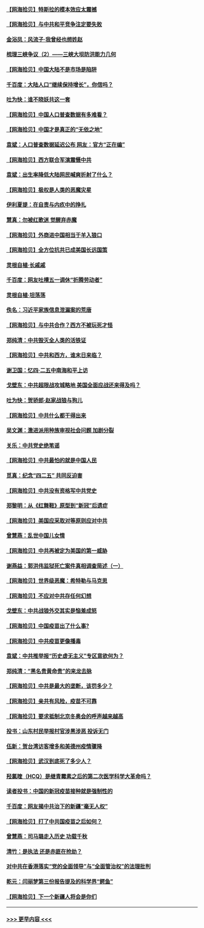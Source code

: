 #### [【网海拾贝】特斯拉的模本效应太震撼](../pages/nsc993/n12925626.md?t=05080001) 
#### [【网海拾贝】与中共和平竞争注定要失败](../pages/nsc993/n12923326.md?t=05080001) 
#### [金浴凤：风流子‧我曾经也想姓赵](../pages/nsc993/n12920911.md?t=05080001) 
#### [梳理三峡争议（2）——三峡大坝防洪能力几何](../pages/nsc993/n12920173.md?t=05080001) 
#### [【网海拾贝】中国大陆不是市场是陷阱](../pages/nsc993/n12920143.md?t=05080001) 
#### [千百度：大陆人口“继续保持增长”，你信吗？](../pages/nsc993/n12918946.md?t=05080001) 
#### [吐为快：谁不晓妖共这一套](../pages/nsc993/n12918941.md?t=05080001) 
#### [【网海拾贝】中国人口普查数据有多难看？](../pages/nsc993/n12917822.md?t=05080001) 
#### [【网海拾贝】中国才是真正的“无依之地”](../pages/nsc993/n12915845.md?t=05080001) 
#### [袁斌：人口普查数据延迟公布 网友：官方“正在编”](../pages/nsc993/n12915748.md?t=05080001) 
#### [【网海拾贝】西方联合军演震慑中共](../pages/nsc993/n12913466.md?t=05080001) 
#### [袁斌：出生率降低大陆网民喊爽折射了什么？](../pages/nsc993/n12913365.md?t=05080001) 
#### [【网海拾贝】极权是人类的恶魔灾星](../pages/nsc993/n12910697.md?t=05080001) 
#### [伊利夏提：在自责与内疚中的挣扎](../pages/nsc993/n12910493.md?t=05080001) 
#### [慧真：勿被红歌迷 觉醒弃赤魔](../pages/nsc993/n12910485.md?t=05080001) 
#### [【网海拾贝】外商进中国相当于羊入狼口](../pages/nsc993/n12908274.md?t=05080001) 
#### [【网海拾贝】全方位抗共已成美国长远国策](../pages/nsc993/n12906878.md?t=05080001) 
#### [灵根自植‧长戚戚](../pages/nsc993/n12905585.md?t=05080001) 
#### [千百度：网友吐槽五一调休“折腾劳动者”](../pages/nsc993/n12905934.md?t=05080001) 
#### [灵根自植‧坦荡荡](../pages/nsc993/n12905562.md?t=05080001) 
#### [佚名：习近平家族信息泄漏案的荒唐](../pages/nsc993/n12904705.md?t=05080001) 
#### [【网海拾贝】与中共合作？西方不被玩死才怪](../pages/nsc993/n12903873.md?t=05080001) 
#### [郑纯清：中共毁灭全人类的活铁证](../pages/nsc993/n12903785.md?t=05080001) 
#### [【网海拾贝】中共和西方，谁末日来临？](../pages/nsc993/n12903482.md?t=05080001) 
#### [谢卫国：忆四‧二五中南海和平上访](../pages/nsc993/n12902192.md?t=05080001) 
#### [戈壁东：中共超限战攻城略地 美国全面应战还来得及吗？](../pages/nsc993/n12902297.md?t=05080001) 
#### [吐为快：贺骄郎‧赵家战狼与狗儿](../pages/nsc993/n12902280.md?t=05080001) 
#### [【网海拾贝】中共什么都干得出来](../pages/nsc993/n12897500.md?t=05080001) 
#### [吴文渊：激进派用种族审视社会问题 加剧分裂](../pages/nsc993/n12893881.md?t=05080001) 
#### [关乐：中共党史绝笔谣](../pages/nsc993/n12897270.md?t=05080001) 
#### [【网海拾贝】中共最怕的就是中国人民](../pages/nsc993/n12894705.md?t=05080001) 
#### [觅真：纪念“四二五” 共同反迫害](../pages/nsc993/n12894553.md?t=05080001) 
#### [【网海拾贝】中共没有资格写中共党史](../pages/nsc993/n12892231.md?t=05080001) 
#### [郑黎明：从《红舞鞋》原型到“新冠”后遗症](../pages/nsc993/n12890469.md?t=05080001) 
#### [【网海拾贝】美国应采取对等原则应对中共](../pages/nsc993/n12889176.md?t=05080001) 
#### [曾慧燕：乱世中国儿女情](../pages/nsc993/n12887931.md?t=05080001) 
#### [【网海拾贝】中共再被定为美国的第一威胁](../pages/nsc993/n12887580.md?t=05080001) 
#### [谢燕益：郭洪伟监狱死亡案件真相调查简述（一）](../pages/nsc993/n12885648.md?t=05080001) 
#### [【网海拾贝】世界级恶魔：希特勒与马克思](../pages/nsc993/n12884062.md?t=05080001) 
#### [【网海拾贝】不应对中共存任何幻想](../pages/nsc993/n12881460.md?t=05080001) 
#### [戈壁东：中共战狼外交其实是恼羞成怒](../pages/nsc993/n12880392.md?t=05080001) 
#### [【网海拾贝】中国疫苗出了什么事?](../pages/nsc993/n12879124.md?t=05080001) 
#### [【网海拾贝】中共疫苗更像播毒](../pages/nsc993/n12876631.md?t=05080001) 
#### [袁斌：中共推举报“历史虚无主义”专区意欲何为？](../pages/nsc993/n12876530.md?t=05080001) 
#### [郑纯清：“黑名贵黄命贵”的来龙去脉](../pages/nsc993/n12875589.md?t=05080001) 
#### [【网海拾贝】中共是最大的垄断，该罚多少？](../pages/nsc993/n12874006.md?t=05080001) 
#### [【网海拾贝】亲共有风险，疫苗不可靠](../pages/nsc993/n12872224.md?t=05080001) 
#### [【网海拾贝】要求抵制北京冬奥会的呼声越来越高](../pages/nsc993/n12868962.md?t=05080001) 
#### [投书：山东村民举报村官涉黑涉恶 投诉无门](../pages/nsc993/n12869726.md?t=05080001) 
#### [伍新：贺台湾访客增多和美德州疫情骤降](../pages/nsc993/n12865651.md?t=05080001) 
#### [【网海拾贝】武汉到底死了多少人？](../pages/nsc993/n12863707.md?t=05080001) 
#### [羟氯喹（HCQ）是继青霉素之后的第二次医学科学大革命吗？](../pages/nsc993/n12638564.md?t=05080001) 
#### [读者投书：中国的新冠疫苗接种就是强制性的](../pages/nsc993/n12859932.md?t=05080001) 
#### [千百度：网友揭中共治下的新疆“毫无人权”](../pages/nsc993/n12858385.md?t=05080001) 
#### [【网海拾贝】打了中共国疫苗之后如何？](../pages/nsc993/n12857866.md?t=05080001) 
#### [曾慧燕：司马璐走入历史 功载千秋](../pages/nsc993/n12856996.md?t=05080001) 
#### [清竹：是执法 还是赤匪在抢劫？](../pages/nsc993/n12856952.md?t=05080001) 
#### [对中共在香港落实“党的全面领导”与“全面管治权”的法理批判](../pages/nsc993/n12856929.md?t=05080001) 
#### [乾元：闫丽梦第三份报告提及的科学界“鳄鱼”](../pages/nsc993/n12855985.md?t=05080001) 
#### [【网海拾贝】下一个新疆人将会是你们](../pages/nsc993/n12855864.md?t=05080001) 

----
#### [ >>> 更早内容 <<< ](../indexes/nsc993-earlier.md)

